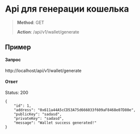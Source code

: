 # Api для генерации кошелька

> **Method**: GET
>
> **Action**: /api/v1/wallet/generate

## Пример

#### Запрос
http://localhost/api/v1/wallet/generate

#### Ответ

Status: 200

```
{
	"id": 1,
	"address": "0x611a44A5cCD53A75d666033f609aF8468e07D80e",
	"publicKey": "sadasd",
	"privateKey": "sadasd",
	"message": "Wallet success generated!"
}
```

